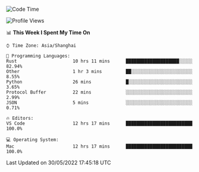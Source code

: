 <!--START_SECTION:waka-->
![Code Time](http://img.shields.io/badge/Code%20Time-1%2C360%20hrs%2038%20mins-blue)

![Profile Views](http://img.shields.io/badge/Profile%20Views-39-blue)

📊 **This Week I Spent My Time On** 

```text
⌚︎ Time Zone: Asia/Shanghai

💬 Programming Languages: 
Rust                     10 hrs 11 mins      ████████████████████░░░░░   82.94% 
Other                    1 hr 3 mins         ██░░░░░░░░░░░░░░░░░░░░░░░   8.55% 
Python                   26 mins             █░░░░░░░░░░░░░░░░░░░░░░░░   3.65% 
Protocol Buffer          22 mins             ░░░░░░░░░░░░░░░░░░░░░░░░░   2.99% 
JSON                     5 mins              ░░░░░░░░░░░░░░░░░░░░░░░░░   0.71%

🔥 Editors: 
VS Code                  12 hrs 17 mins      █████████████████████████   100.0%

💻 Operating System: 
Mac                      12 hrs 17 mins      █████████████████████████   100.0%

```


 Last Updated on 30/05/2022 17:45:18 UTC
<!--END_SECTION:waka-->
